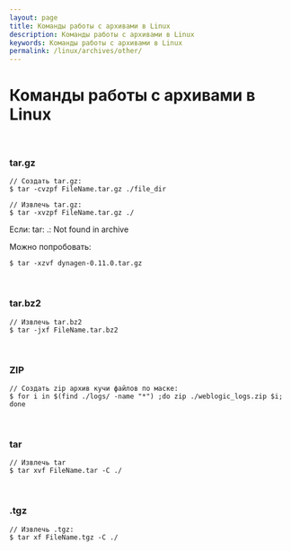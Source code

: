 ```yaml
---
layout: page
title: Команды работы с архивами в Linux
description: Команды работы с архивами в Linux
keywords: Команды работы с архивами в Linux
permalink: /linux/archives/other/
---
```


# Команды работы с архивами в Linux

<br/>

### tar.gz

    // Создать tar.gz:
    $ tar -cvzpf FileName.tar.gz ./file_dir

    // Извлечь tar.gz:
    $ tar -xvzpf FileName.tar.gz ./

Если:
tar: .: Not found in archive

Можно попробовать:

    $ tar -xzvf dynagen-0.11.0.tar.gz

<br/>

### tar.bz2

    // Извлечь tar.bz2
    $ tar -jxf FileName.tar.bz2

<br/>

### ZIP

    // Создать zip архив кучи файлов по маске:
    $ for i in $(find ./logs/ -name "*") ;do zip ./weblogic_logs.zip $i; done

<br/>

### tar

    // Извлечь tar
    $ tar xvf FileName.tar -C ./

<br/>

### .tgz

    // Извлечь .tgz:
    $ tar xf FileName.tgz -C ./
